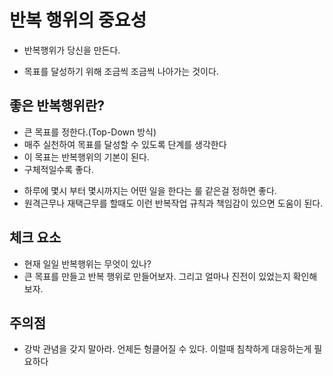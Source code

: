 # 반복 행위의 중요성

* 반복행위가 당신을 만든다.
 +  목표를 달성하기 위해 조금씩 조금씩 나아가는 것이다.

## 좋은 반복행위란?

* 큰 목표를 정한다.(Top-Down 방식)
* 매주 실천하여 목표를 달성할 수 있도록 단계를 생각한다
* 이 목표는 반복행위의 기본이 된다.
* 구체적일수록 좋다.
 + 하루에 몇시 부터 몇시까지는 어떤 일을 한다는 룰 같은걸 정하면 좋다.
 + 원격근무나 재택근무를 할때도 이런 반복작업 규칙과 책임감이 있으면 도움이 된다.

## 체크 요소
* 현재 일일 반복행위는 무엇이 있나?
* 큰 목표를 만들고 반복 행위로 만들어보자. 그리고 얼마나 진전이 있었는지 확인해보자.

## 주의점

* 강박 관념을 갖지 말아라. 언제든 헝클어질 수 있다. 이럴때 침착하게 대응하는게 필요하다





 

